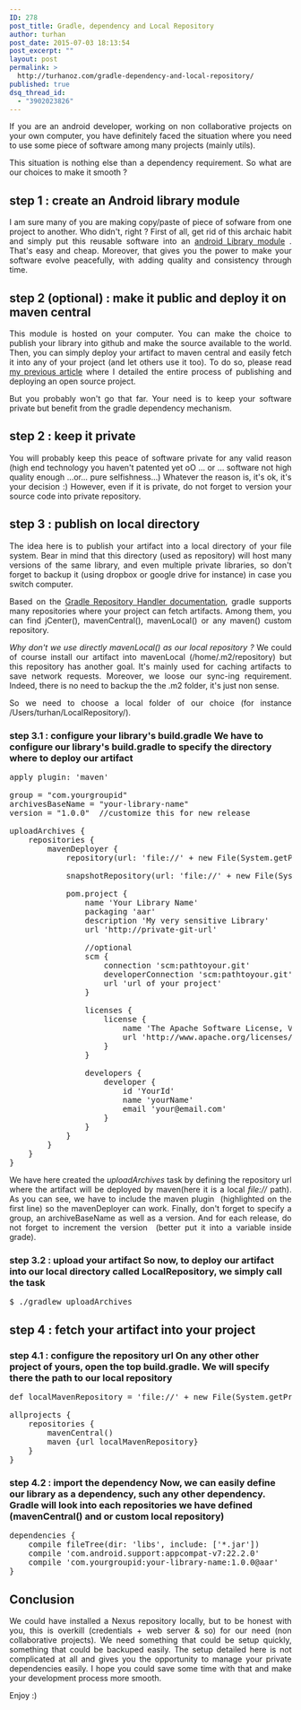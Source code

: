 ```yaml
---
ID: 278
post_title: Gradle, dependency and Local Repository
author: turhan
post_date: 2015-07-03 18:13:54
post_excerpt: ""
layout: post
permalink: >
  http://turhanoz.com/gradle-dependency-and-local-repository/
published: true
dsq_thread_id:
  - "3902023826"
---
```

<p style="text-align: justify;">
  If you are an android developer, working on non collaborative projects on your own computer, you have definitely faced the situation where you need to use some piece of software among many projects (mainly utils).
</p>

<p style="text-align: justify;">
  This situation is nothing else than a dependency requirement. So what are our choices to make it smooth ?
</p>

## step 1 : create an Android library module

<p style="text-align: justify;">
  I am sure many of you are making copy/paste of piece of sofware from one project to another. Who didn't, right ? First of all, get rid of this archaic habit and simply put this reusable software into an <a href="https://developer.android.com/tools/projects/index.html#LibraryModules">android Library module</a> . That's easy and cheap. Moreover, that gives you the power to make your software evolve peacefully, with adding quality and consistency through time.
</p>

## step 2 (optional) : make it public and deploy it on maven central

<p style="text-align: justify;">
  This module is hosted on your computer. You can make the choice to publish your library into github and make the source available to the world. Then, you can simply deploy your artifact to maven central and easily fetch it into any of your project (and let others use it too). To do so, please read <a href="http://turhanoz.com/reactive-directory-chooser-an-open-source-journey/">my previous article</a> where I detailed the entire process of publishing and deploying an open source project.
</p>

<p style="text-align: justify;">
  But you probably won't go that far. Your need is to keep your software private but benefit from the gradle dependency mechanism.
</p>

## step 2 : keep it private

<p style="text-align: justify;">
  You will probably keep this peace of software private for any valid reason (high end technology you haven't patented yet oO ... or ... software not high quality enough ...or... pure selfishness...) Whatever the reason is, it's ok, it's your decision :) However, even if it is private, do not forget to version your source code into private repository.
</p>

## step 3 : publish on local directory

<p style="text-align: justify;">
  The idea here is to publish your artifact into a local directory of your file system. Bear in mind that this directory (used as repository) will host many versions of the same library, and even multiple private libraries, so don't forget to backup it (using dropbox or google drive for instance) in case you switch computer.
</p>

<p style="text-align: justify;">
  Based on the <a href="https://docs.gradle.org/current/dsl/org.gradle.api.artifacts.dsl.RepositoryHandler.html">Gradle Repository Handler documentation</a>, gradle supports many repositories where your project can fetch artifacts. Among them, you can find jCenter(), mavenCentral(), mavenLocal() or any maven() custom repository.
</p>

<p style="text-align: justify;">
  <em>Why don't we use directly mavenLocal() as our local repository ?</em> We could of course install our artifact into mavenLocal (/home/.m2/repository) but this repository has another goal. It's mainly used for caching artifacts to save network requests. Moreover, we loose our sync-ing requirement. Indeed, there is no need to backup the the .m2 folder, it's just non sense.
</p>

<p style="text-align: justify;">
  So we need to choose a local folder of our choice (for instance /Users/turhan/LocalRepository/).
</p>

### step 3.1 : configure your library's build.gradle We have to configure our library's build.gradle to specify the directory where to deploy our artifact 

<pre class="lang:default mark:1,3,4,5,10 decode:true ">apply plugin: 'maven'

group = "com.yourgroupid"
archivesBaseName = "your-library-name"
version = "1.0.0"  //customize this for new release

uploadArchives {
    repositories {
        mavenDeployer {
            repository(url: 'file://' + new File(System.getProperty('user.home'),'LocalRepository').absolutePath) { }

            snapshotRepository(url: 'file://' + new File(System.getProperty('user.home'),'LocalRepository/snapshots').absolutePath) { }

            pom.project {
                name 'Your Library Name'
                packaging 'aar'
                description 'My very sensitive Library'
                url 'http://private-git-url'

                //optional
                scm {
                    connection 'scm:pathtoyour.git'
                    developerConnection 'scm:pathtoyour.git'
                    url 'url of your project'
                }

                licenses {
                    license {
                        name 'The Apache Software License, Version 2.0'
                        url 'http://www.apache.org/licenses/LICENSE-2.0.txt'
                    }
                }

                developers {
                    developer {
                        id 'YourId'
                        name 'yourName'
                        email 'your@email.com'
                    }
                }
            }
        }
    }
}</pre>

<p style="text-align: justify;">
  We have here created the <em>uploadArchives</em> task by defining the repository url where the artifact will be deployed by maven(here it is a local <em>file://</em> path). As you can see, we have to include the maven plugin  (highlighted on the first line) so the mavenDeployer can work. Finally, don't forget to specify a group, an archiveBaseName as well as a version. And for each release, do not forget to increment the version  (better put it into a variable inside grade).
</p>

### step 3.2 : upload your artifact So now, to deploy our artifact into our local directory called LocalRepository, we simply call the task 

<pre class="lang:default decode:true ">$ ./gradlew uploadArchives</pre>

## step 4 : fetch your artifact into your project

### step 4.1 : configure the repository url On any other other project of yours, open the top build.gradle. We will specify there the path to our local repository 

<pre class="lang:default decode:true">def localMavenRepository = 'file://' + new File(System.getProperty('user.home'), 'LocalRepository').absolutePath

allprojects {
    repositories {
        mavenCentral()
        maven {url localMavenRepository}
    }
}</pre>

### step 4.2 : import the dependency Now, we can easily define our library as a dependency, such any other dependency. Gradle will look into each repositories we have defined (mavenCentral() and or custom local repository) 

<pre class="lang:default mark:4 decode:true">dependencies {
    compile fileTree(dir: 'libs', include: ['*.jar'])
    compile 'com.android.support:appcompat-v7:22.2.0'
    compile 'com.yourgroupid:your-library-name:1.0.0@aar'
}</pre>

## Conclusion

<p style="text-align: justify;">
  We could have installed a Nexus repository locally, but to be honest with you, this is overkill (credentials + web server & so) for our need (non collaborative projects). We need something that could be setup quickly, something that could be backuped easily. The setup detailed here is not complicated at all and gives you the opportunity to manage your private dependencies easily. I hope you could save some time with that and make your development process more smooth.
</p>

<p style="text-align: justify;">
  Enjoy :)
</p>  